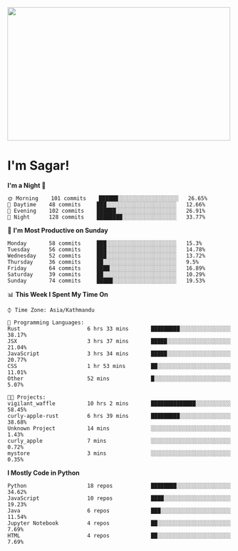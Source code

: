 
<img src="https://media.giphy.com/media/3ornk57KwDXf81rjWM/giphy.gif" width="500" height="300" frameBorder="0" class="giphy-embed" allowFullScreen></img>

#   I'm Sagar!

<!--START_SECTION:waka-->
**I'm a Night 🦉** 

```text
🌞 Morning    101 commits    ██████░░░░░░░░░░░░░░░░░░░   26.65% 
🌆 Daytime    48 commits     ███░░░░░░░░░░░░░░░░░░░░░░   12.66% 
🌃 Evening    102 commits    ██████░░░░░░░░░░░░░░░░░░░   26.91% 
🌙 Night      128 commits    ████████░░░░░░░░░░░░░░░░░   33.77%

```
📅 **I'm Most Productive on Sunday** 

```text
Monday       58 commits     ███░░░░░░░░░░░░░░░░░░░░░░   15.3% 
Tuesday      56 commits     ███░░░░░░░░░░░░░░░░░░░░░░   14.78% 
Wednesday    52 commits     ███░░░░░░░░░░░░░░░░░░░░░░   13.72% 
Thursday     36 commits     ██░░░░░░░░░░░░░░░░░░░░░░░   9.5% 
Friday       64 commits     ████░░░░░░░░░░░░░░░░░░░░░   16.89% 
Saturday     39 commits     ██░░░░░░░░░░░░░░░░░░░░░░░   10.29% 
Sunday       74 commits     █████░░░░░░░░░░░░░░░░░░░░   19.53%

```


📊 **This Week I Spent My Time On** 

```text
⌚︎ Time Zone: Asia/Kathmandu

💬 Programming Languages: 
Rust                     6 hrs 33 mins       █████████░░░░░░░░░░░░░░░░   38.17% 
JSX                      3 hrs 37 mins       █████░░░░░░░░░░░░░░░░░░░░   21.04% 
JavaScript               3 hrs 34 mins       █████░░░░░░░░░░░░░░░░░░░░   20.77% 
CSS                      1 hr 53 mins        ██░░░░░░░░░░░░░░░░░░░░░░░   11.01% 
Other                    52 mins             █░░░░░░░░░░░░░░░░░░░░░░░░   5.07%

🐱‍💻 Projects: 
vigilant_waffle          10 hrs 2 mins       ██████████████░░░░░░░░░░░   58.45% 
curly-apple-rust         6 hrs 39 mins       █████████░░░░░░░░░░░░░░░░   38.68% 
Unknown Project          14 mins             ░░░░░░░░░░░░░░░░░░░░░░░░░   1.43% 
curly_apple              7 mins              ░░░░░░░░░░░░░░░░░░░░░░░░░   0.72% 
mystore                  3 mins              ░░░░░░░░░░░░░░░░░░░░░░░░░   0.35%

```

**I Mostly Code in Python** 

```text
Python                   18 repos            ████████░░░░░░░░░░░░░░░░░   34.62% 
JavaScript               10 repos            ████░░░░░░░░░░░░░░░░░░░░░   19.23% 
Java                     6 repos             ███░░░░░░░░░░░░░░░░░░░░░░   11.54% 
Jupyter Notebook         4 repos             ██░░░░░░░░░░░░░░░░░░░░░░░   7.69% 
HTML                     4 repos             ██░░░░░░░░░░░░░░░░░░░░░░░   7.69%

```



<!--END_SECTION:waka-->
